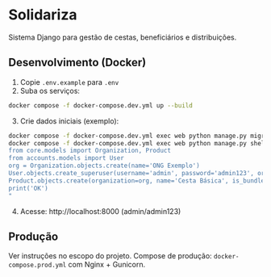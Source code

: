 # Solidariza

Sistema Django para gestão de cestas, beneficiários e distribuições.

## Desenvolvimento (Docker)

1. Copie `.env.example` para `.env`
2. Suba os serviços:

```bash
docker compose -f docker-compose.dev.yml up --build
```

3. Crie dados iniciais (exemplo):

```bash
docker compose -f docker-compose.dev.yml exec web python manage.py migrate
docker compose -f docker-compose.dev.yml exec web python manage.py shell -c "
from core.models import Organization, Product
from accounts.models import User
org = Organization.objects.create(name='ONG Exemplo')
User.objects.create_superuser(username='admin', password='admin123', organization=org, role='ADMIN')
Product.objects.create(organization=org, name='Cesta Básica', is_bundle=True)
print('OK')
"
```

4. Acesse: http://localhost:8000 (admin/admin123)

## Produção

Ver instruções no escopo do projeto. Compose de produção: `docker-compose.prod.yml` com Nginx + Gunicorn.



